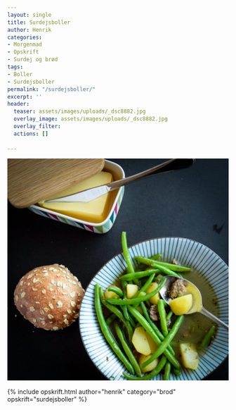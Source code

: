 ```yaml
---
layout: single
title: Surdejsboller
author: Henrik
categories:
- Morgenmad
- Opskrift
- Surdej og brød
tags:
- Boller
- Surdejsboller
permalink: "/surdejsboller/"
excerpt: ''
header:
  teaser: assets/images/uploads/_dsc8882.jpg
  overlay_image: assets/images/uploads/_dsc8882.jpg
  overlay_filter: 
  actions: []

---
```

![](/assets/images/uploads/dsc8882.jpg)

{% include opskrift.html author="henrik" category="brod" opskrift="surdejsboller" %}